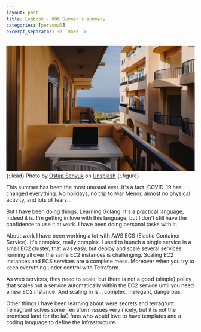 ```yaml
---
layout: post
title: Logbook - 006 Summer's summary
categories: [personal]
excerpt_separator: <!--more-->
---
```


![Laptop in terrace](/assets/img/ostap-senyuk-pPKBLaQ4iY8-unsplash.jpg){:.lead}
<span>Photo by <a href="https://unsplash.com/@kintecus?utm_source=unsplash&amp;utm_medium=referral&amp;utm_content=creditCopyText">Ostap Senyuk</a> on <a href="https://unsplash.com/s/photos/summer-laptop?utm_source=unsplash&amp;utm_medium=referral&amp;utm_content=creditCopyText">Unsplash</a></span>
{:.figure}

This summer has been the most unusual ever.  It's a fact.  COVID-19 has changed
 everything.  No holidays, no trip to Mar Menor, almost no physical activity, and lots of fears...

<!--more-->

But I have been doing things.  Learning Golang. It's a practical language, indeed
 it is.  I'm getting in love with this language, but I don't still have the
 confidence to use it at work.  I have been doing personal tasks with it.

About work I have been working a lot with AWS ECS (Elastic Container Service).  It's complex, really complex.  I used to launch a single service in a small EC2 cluster, that was easy, but deploy and scale several services running all over the same  EC2 instances is challenging.  Scaling EC2 instances and ECS services are a complete mess.  Moreover when you try to keep everything under control with Terraform.

As web services, they need to scale, but there is not a good (simple) policy that scales out a service automatically within the EC2 service until you need a new EC2 instance.  And scaling in is... complex, inelegant, dangerous.

Other things I have been learning about were secrets and terragrunt.  Terragrunt solves some Terraform issues very nicely, but it is not the promised land for the IaC fans who would love to have templates and a coding language to define the infrastructure.



